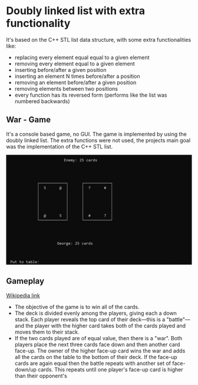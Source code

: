 # Doubly linked list with extra functionality
It's based on the C++ STL list data structure, with some extra functionalities like: 
- replacing every element equal equal to a given element
- removing every element equal to a given element
- inserting before/after a given position
- inserting an element N times before/after a position
- removing an element before/after a given position
- removing elements between two positions
- every function has its reversed form (performs like the list was numbered backwards)


## War - Game
It's a console based game, no GUI.
The game is implemented by using the doubly linked list. The extra functions were not used, the projects main goal was the implementation of the C++ STL list.

<img src="https://github.com/nandor23/doubly-linked-list/blob/main/screenshot.png" alt="game" width="600"/>

## Gameplay

[Wikipedia link](https://en.wikipedia.org/wiki/War_(card_game))

- The objective of the game is to win all of the cards.
- The deck is divided evenly among the players, giving each a down stack. Each player reveals the top card of their deck—this is a "battle"—and the player with the higher card takes both of the cards played and moves them to their stack.
- If the two cards played are of equal value, then there is a "war". Both players place the next three cards face down and then another card face-up. The owner of the higher face-up card wins the war and adds all the cards on the table to the bottom of their deck. If the face-up cards are again equal then the battle repeats with another set of face-down/up cards. This repeats until one player's face-up card is higher than their opponent's
